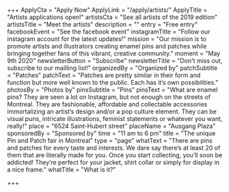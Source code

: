 +++
ApplyCta = "Apply Now"
ApplyLink = "/apply/artists/"
ApplyTitle = "Artists applications open!"
artistsCta = "See all artists of the 2019 edition"
artistsTitle = "Meet the artists"
description = ""
entry = "Free entry"
facebookEvent = "See the facebook event"
instagramTitle = "Follow our instagram account for the latest updates!"
mission = "Our mission is to promote artists and illustrators creating enamel pins and patches while bringing together fans of this vibrant, creative community."
moment = "May 9th 2020"
newsletterButton = "Subscribe"
newsletterTitle = "Don't miss out, subscribe to our mailling list!"
organizedBy = "Organized by"
patchSubtitle = "Patches"
patchText = "Patches are pretty similar in their form and function but more well known to the public. Each has it’s own possibilities."
photosBy = "Photos by"
pinsSubtitle = "Pins"
pinsText = "What are enamel pins? They are seen a lot on Instagram, but not enough on the streets of Montreal. They are fashionable, affordable and collectable accessories immortalizing an artist’s design and/or a pop culture element. They can be visual puns, intricate illustrations, feminist statements or whatever you want, really!"
place = "6524 Saint-Hubert street"
placeName = "Ausgang Plaza"
sponsoredBy = "Sponsored by"
time = "11 am to 6 pm"
title = "The unique Pin and Patch fair in Montreal"
type = "page"
whatText = "There are pins and patches for every taste and interests. We dare say there’s at least 20 of them that are literally made for you. Once you start collecting, you’ll soon be addicted! They’re perfect for your jacket, shirt collar or simply for display in a nice frame."
whatTitle = "What is it?"

+++
